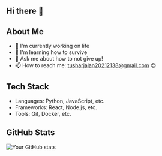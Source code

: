 ## Hi there 👋
          
## About Me
- 🔭 I'm currently working on life
- 🌱 I'm learning how to survive
- 💬 Ask me about how to not give up!
- 📫 How to reach me: tusharjalan20212138@gmail.com 😊

## Tech Stack
- Languages: Python, JavaScript, etc.
- Frameworks: React, Node.js, etc.
- Tools: Git, Docker, etc.

## GitHub Stats
![Your GitHub stats](https://github-readme-stats.vercel.app/api?username=Tusharisme&show_icons=true)
